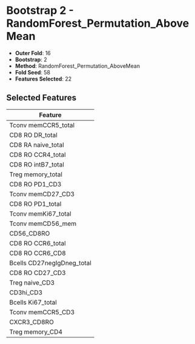 # Bootstrap 2 - RandomForest_Permutation_AboveMean

- **Outer Fold**: 16
- **Bootstrap**: 2
- **Method**: RandomForest_Permutation_AboveMean
- **Fold Seed**: 58
- **Features Selected**: 22

## Selected Features

| Feature |
|---------|
| Tconv memCCR5_total |
| CD8 RO DR_total |
| CD8 RA naive_total |
| CD8 RO CCR4_total |
| CD8 RO intB7_total |
| Treg memory_total |
| CD8 RO PD1_CD3 |
| Tconv memCD27_CD3 |
| CD8 RO PD1_total |
| Tconv memKi67_total |
| Tconv memCD56_mem |
| CD56_CD8RO |
| CD8 RO CCR6_total |
| CD8 RO CCR6_CD8 |
| Bcells CD27negIgDneg_total |
| CD8 RO CD27_CD3 |
| Treg naive_CD3 |
| CD3hi_CD3 |
| Bcells Ki67_total |
| Tconv memCCR5_CD3 |
| CXCR3_CD8RO |
| Treg memory_CD4 |
